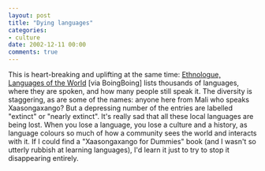 ```yaml
---
layout: post
title: "Dying languages"
categories:
- culture
date: 2002-12-11 00:00
comments: true
---
```


<p>This is heart-breaking and uplifting at the same time: <a title="Ethnologue, Languages of the World" href="http://www.ethnologue.com/home.asp">Ethnologue, Languages of the World</a> [via BoingBoing] lists thousands of languages, where they are spoken, and how many people still speak it. The diversity is staggering, as are some of the names: anyone here from Mali who speaks Xaasongaxango? But a depressing number of the entries are labelled "extinct" or "nearly extinct". It's really sad that all these local languages are being lost. When you lose a language, you lose a culture and a history, as language colours so much of how a community sees the world and interacts with it. If I could find a "Xaasongaxango for Dummies" book (and I wasn't so utterly rubbish at learning languages), I'd learn it just to try to stop it disappearing entirely.</p>


